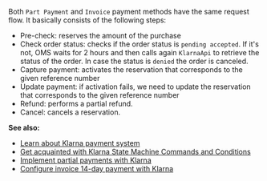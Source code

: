 Both `Part Payment` and `Invoice` payment methods have the same request flow. It basically consists of the following steps:

* Pre-check: reserves the amount of the purchase
* Check order status: checks if the order status is `pending accepted`. If it's not, OMS waits for 2 hours and then calls again `KlarnaApi` to retrieve the status of the order. In case the status is `denied` the order is canceled.
* Capture payment: activates the reservation that corresponds to the given reference number
* Update payment: if activation fails, we need to update the reservation that corresponds to the given reference number
* Refund: performs a partial refund.
* Cancel: cancels a reservation.

**See also:**

* [Learn about Klarna payment system](https://documentation.spryker.com/v4/docs/klarna.htm)
* [Get acquainted with Klarna State Machine Commands and Conditions](https://documentation.spryker.com/v4/docs/klarna-state-machine.htm)
* [Implement partial payments with Klarna](https://documentation.spryker.com/v4/docs/klarna-part-payment-flexible.htm)
* [Configure invoice 14-day payment with Klarna](https://documentation.spryker.com/v4/docs/klarna-invoice-pay-in-14-days.htm)